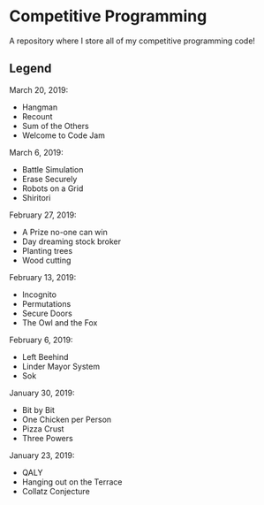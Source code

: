 # Competitive Programming
A repository where I store all of my competitive programming code!

## Legend
March 20, 2019:
- Hangman
- Recount
- Sum of the Others
- Welcome to Code Jam

March 6, 2019:
- Battle Simulation
- Erase Securely
- Robots on a Grid
- Shiritori

February 27, 2019:
- A Prize no-one can win
- Day dreaming stock broker
- Planting trees
- Wood cutting

February 13, 2019:
- Incognito
- Permutations
- Secure Doors
- The Owl and the Fox

February 6, 2019:
- Left Beehind
- Linder Mayor System
- Sok

January 30, 2019:
- Bit by Bit
- One Chicken per Person
- Pizza Crust
- Three Powers

January 23, 2019:
- QALY
- Hanging out on the Terrace
- Collatz Conjecture
